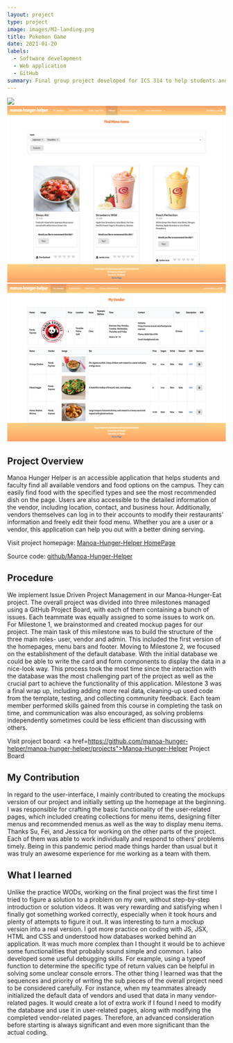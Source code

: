 ```yaml
---
layout: project
type: project
image: images/M2-landing.png
title: Pokemon Game
date: 2021-01-20
labels:
  - Software development
  - Web application
  - GitHub
summary: Final group project developed for ICS 314 to help students and faculty look for specific food offered on the campus.
---
```


<img class="ui image" src="../images/M2-userhome.png">
<img class="ui image" src="../images/M2-filtermenu.png">
<img class="ui image" src="../images/M2-myvendor.png">

## Project Overview

Manoa Hunger Helper is an accessible application that helps students and faculty find all available vendors and food options on the campus. They can easily find food with the specified types and see the most recommended dish on the page. Users are also accessible to the detailed information of the vendor, including location, contact, and business hour. Additionally, vendors themselves can log in to their accounts to modify their restaurants’ information and freely edit their food menu.  Whether you are a user or a vendor, this application can help you out with a better dining serving. 

Visit project homepage: <a href="https://manoa-hunger-helper.github.io/"><i class="large github icon"></i>Manoa-Hunger-Helper HomePage</a>

Source code: <a href="https://github.com/manoa-hunger-helper/manoa-hunger-helper">github/Manoa-Hunger-Helper</a>

## Procedure

We implement Issue Driven Project Management in our Manoa-Hunger-Eat project. The overall project was divided into three milestones managed using a GitHub Project Board, with each of them containing a bunch of issues. Each teammate was equally assigned to some issues to work on. For Milestone 1, we brainstormed and created mockup pages for our project. The main task of this milestone was to build the structure of the three main roles- user, vendor and admin. This included the first version of the homepages, menu bars and footer. Moving to Milestone 2, we focused on the establishment of the default database. With the initial database we could be able to write the card and form components to display the data in a nice-look way. This process took the most time since the interaction with the database was the most challenging part of the project as well as the crucial part to achieve the functionality of this application. Milestone 3 was a final wrap up, including adding more real data, cleaning-up used code from the template, testing,  and collecting community feedback. Each team member performed skills gained from this course in completing the task on time, and communication was also encouraged, as solving problems independently sometimes could be less efficient than discussing with others. 

Visit project board: <a href=https://github.com/manoa-hunger-helper/manoa-hunger-helper/projects">Manoa-Hunger-Helper Project Board</a>

## My Contribution 

In regard to the user-interface, I mainly contributed to creating the mockups version of our project and initially setting up the homepage at the beginning. I was responsible for crafting the basic functionality of the user-related pages, which included creating collections for menu items, designing filter menus and recommended menus as well as the way to display menu items.  Thanks Su, Fei, and Jessica for working on the other parts of the project. Each of them was able to work individually and respond to others’ problems timely. Being in this pandemic period made things harder than usual but it was truly an awesome experience for me working as a team with them. 

## What I learned

Unlike the practice WODs, working on the final project was the first time I tried to figure a solution to a problem on my own, without step-by-step introduction or solution videos. It was very rewarding and satisfying when I finally got something  worked correctly, especially when it took hours and plenty of attempts to figure it out. It was interesting to turn a mockup version into a real version. I got more practice on coding with JS, JSX, HTML and CSS and understood how databases worked behind an application. It was much more complex than I thought it would be to achieve some functionalities that probably sound simple and common. I also developed some useful debugging skills. For example, using a typeof function to determine the specific type of return values can be helpful in solving some unclear console errors. The other thing I learned was that the sequences and priority of writing the sub pieces of the overall project need to be considered carefully. For instance, when my teammates already initialized the default data of vendors and used that data in many vendor-related pages. It would create a lot of extra work if I found I need to modify the database and use it in user-related pages, along with modifying the completed vendor-related pages. Therefore, an advanced consideration before starting is always significant and even more significant than the actual coding. 


